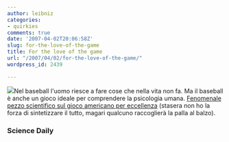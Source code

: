 ```yaml
---
author: leibniz
categories:
- quirkies
comments: true
date: '2007-04-02T20:06:58Z'
slug: for-the-love-of-the-game
title: For the love of the game
url: "/2007/04/02/for-the-love-of-the-game/"
wordpress_id: 2439

---
```

![](http://www.prodigy-sports.com/Qstore/uploads/baseball.gif)Nel baseball l'uomo riesce a fare cose che nella vita non fa. Ma il baseball è anche un gioco ideale per comprendere la psicologia umana. [Fenomenale pezzo scientifico sul gioco americano per eccellenza](http://www.sciencedaily.com/releases/2007/03/070330184907.htm) (stasera non ho la forza di sintetizzare il tutto, magari qualcuno raccoglierà la palla al balzo).


### Science Daily
